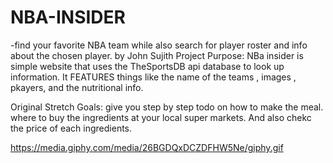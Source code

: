 # NBA-INSIDER
-find your favorite NBA team while also search for player roster and info about the chosen player. by John Sujith
Project Purpose:
NBa insider is simple website that uses the TheSportsDB api database to look up information. It FEATURES things like the name of the teams , images , pkayers, and the nutritional info.

Original Stretch Goals:
give you step by step todo on how to make the meal. where to buy the ingredients at your local super markets. And also chekc the price of each ingredients.

https://media.giphy.com/media/26BGDQxDCZDFHW5Ne/giphy.gif

